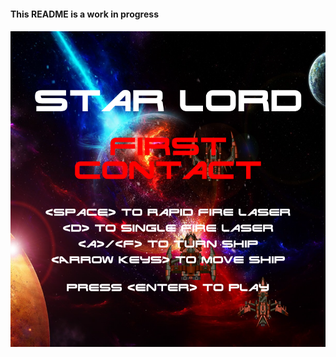 <head>
	<link rel="stylesheet" type="text/css" href="./util/mdstyle.css">
</head>

<h4>This README is a work in progress<h4>

<img src="./img/titleScreen.PNG" title="Title Screen" alt="Star Lord Title Screen" align="middle" />




